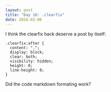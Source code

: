 ```yaml
---
layout: post
title: "Day 10: .clearfix"
date: 2016-02-06
---
```


I think the clearfix hack deserve a post by itself:

    .clearfix:after {
      content: ".";  
      display: block;  
      clear: both;  
      visibility: hidden;  
      height: 0;  
      line-height: 0;  
    }

Did the code markdown formating work?
